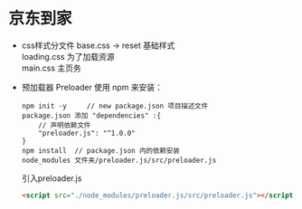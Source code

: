# 京东到家
- css样式分文件
    base.css -> reset 基础样式  
    loading.css 为了加载资源    
    main.css 主页务

- 预加载器 Preloader
    使用 npm 来安装：
    ```
    npm init -y     // new package.json 项目描述文件
    package.json 添加 "dependencies" :{
        // 声明依赖文件
        "preloader.js": "^1.0.0"
    }
    npm install  // package.json 内的依赖安装
    node_modules 文件夹/preloader.js/src/preloader.js

    ```
    引入preloader.js 
    ```html
    <script src="./node_modules/preloader.js/src/preloader.js"></script>
    ```